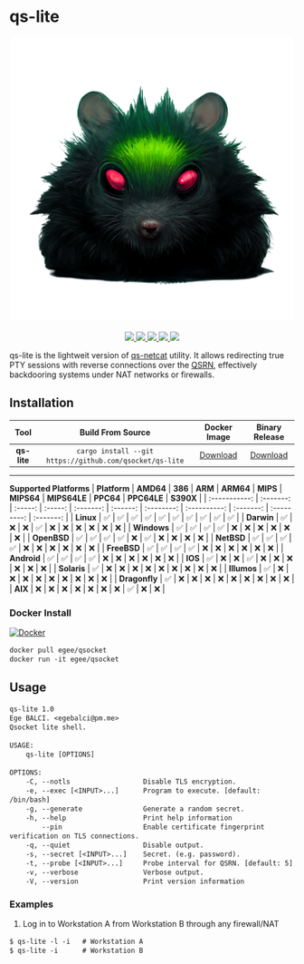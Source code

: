 # qs-lite
<p align="center">
  <img src="https://github.com/qsocket/qs-lite/raw/master/.github/img/banner.png">
  <br/><br/>
  <a href="https://github.com/qsocket/qs-lite">
    <img src="https://img.shields.io/github/v/release/qsocket/qs-lite?style=flat-square">
  </a>
  <a href="https://github.com/qsocket/qs-lite">
    <img src="https://img.shields.io/crates/v/qs-lite">
  </a>
  <a href="https://goreportcard.com/report/github.com/qsocket/qs-lite">
    <img src="https://goreportcard.com/badge/github.com/qsocket/qs-lite?style=flat-square">
  </a>
  <a href="https://github.com/qsocket/qs-lite/issues">
    <img src="https://img.shields.io/github/issues/qsocket/qs-lite?style=flat-square&color=red">
  </a>
  <a href="https://raw.githubusercontent.com/qsocket/qs-lite/master/LICENSE">
    <img src="https://img.shields.io/github/license/qsocket/qs-lite.svg?style=flat-square">
  </a>
</p>

qs-lite is the lightweit version of [qs-netcat](https://github.com/qsocket/qs-netcat) utility. It allows redirecting true PTY sessions with reverse connections over the [QSRN](https://github.com/qsocket/qsrn), effectively backdooring systems under NAT networks or firewalls.

## Installation
|  **Tool**   |                    **Build From Source**                     |      **Docker Image**       |                   **Binary Release**                    |
| :---------: | :----------------------------------------------------------: | :-------------------------: | :-----------------------------------------------------: |
| **qs-lite** | ```cargo install --git https://github.com/qsocket/qs-lite``` | [Download](#docker-install) | [Download](https://github.com/qsocket/qs-lite/releases) |

---

**Supported Platforms**
| **Platform**  | **AMD64** | **386** | **ARM** | **ARM64** | **MIPS** | **MIPS64** | **MIPS64LE** | **PPC64** | **PPC64LE** | **S390X** |
| :-----------: | :-------: | :-----: | :-----: | :-------: | :------: | :--------: | :----------: | :-------: | :---------: | :-------: |
|   **Linux**   |     ✅     |    ✅    |    ✅    |     ✅     |    ✅     |     ✅      |      ✅       |     ✅     |      ✅      |     ✅     |
|  **Darwin**   |     ✅     |    ❌    |    ❌    |     ✅     |    ❌     |     ❌      |      ❌       |     ❌     |      ❌      |     ❌     |
|  **Windows**  |     ✅     |    ✅    |    ✅    |     ✅     |    ❌     |     ❌      |      ❌       |     ❌     |      ❌      |     ❌     |
|  **OpenBSD**  |     ✅     |    ✅    |    ✅    |     ✅     |    ❌     |     ✅      |      ❌       |     ❌     |      ❌      |     ❌     |
|  **NetBSD**   |     ✅     |    ✅    |    ✅    |     ✅     |    ❌     |     ❌      |      ❌       |     ❌     |      ❌      |     ❌     |
|  **FreeBSD**  |     ✅     |    ✅    |    ✅    |     ✅     |    ❌     |     ❌      |      ❌       |     ❌     |      ❌      |     ❌     |
|  **Android**  |     ✅     |    ✅    |    ✅    |     ✅     |    ❌     |     ❌      |      ❌       |     ❌     |      ❌      |     ❌     |
|    **IOS**    |     ✅     |    ❌    |    ❌    |     ✅     |    ❌     |     ❌      |      ❌       |     ❌     |      ❌      |     ❌     |
|  **Solaris**  |     ✅     |    ❌    |    ❌    |     ❌     |    ❌     |     ❌      |      ❌       |     ❌     |      ❌      |     ❌     |
|  **Illumos**  |     ✅     |    ❌    |    ❌    |     ❌     |    ❌     |     ❌      |      ❌       |     ❌     |      ❌      |     ❌     |
| **Dragonfly** |     ✅     |    ❌    |    ❌    |     ❌     |    ❌     |     ❌      |      ❌       |     ❌     |      ❌      |     ❌     |
|    **AIX**    |     ❌     |    ❌    |    ❌    |     ❌     |    ❌     |     ❌      |      ❌       |     ✅     |      ❌      |     ❌     |

### Docker Install

[![Docker](http://dockeri.co/image/egee/qsocket)](https://hub.docker.com/r/egee/qsocket/)

```
docker pull egee/qsocket
docker run -it egee/qsocket
```

## Usage
```
qs-lite 1.0
Ege BALCI. <egebalci@pm.me>
Qsocket lite shell.

USAGE:
    qs-lite [OPTIONS]

OPTIONS:
    -C, --notls                  Disable TLS encryption.
    -e, --exec [<INPUT>...]      Program to execute. [default: /bin/bash]
    -g, --generate               Generate a random secret.
    -h, --help                   Print help information
        --pin                    Enable certificate fingerprint verification on TLS connections.
    -q, --quiet                  Disable output.
    -s, --secret [<INPUT>...]    Secret. (e.g. password).
    -t, --probe [<INPUT>...]     Probe interval for QSRN. [default: 5]
    -v, --verbose                Verbose output.
    -V, --version                Print version information
```
### Examples
1. Log in to Workstation A from Workstation B through any firewall/NAT
```
$ qs-lite -l -i   # Workstation A
$ qs-lite -i      # Workstation B
```
